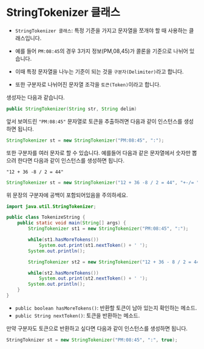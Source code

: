# StringTokenizer 클래스

- `StringTokenizer 클래스`: 특정 기준을 가지고 문자열을 쪼개야 할 때 사용하는 클래스입니다.

- 예를 들어 `PM:08:45`의 경우 3가지 정보(PM,08,45)가 콜론을 기준으로 나뉘어 있습니다.
- 이때 특정 문자열을 나누는 기준이 되는 것을 `구분자(Delimiter)`라고 합니다.
- 또한 구분자로 나뉘어진 문자열 조각을 `토큰(Token)`이라고 합니다.

생성자는 다음과 같습니다.
``` java
public StringTokenizer(String str, String delim)
```

앞서 보여드린 `"PM:08:45"` 문자열로 토큰을 추출하려면 
다음과 같이 인스턴스를 생성하면 됩니다.

```java
StringTokenizer st = new StringTokenizer("PM:08:45", ":");
```

또한 구분자를 여러 문자로 할 수 있습니다. 예를들어
다음과 같은 문자열에서 숫자만 뽑으려 한다면 다음과 같이
인스턴스를 생성하면 됩니다.

`"12 + 36 -8 / 2 = 44"`

```java
StringTokenizer st = new StringTokenizer("12 + 36 -8 / 2 = 44", "+-/= ");
```

위 문장의 구분자에 공백이 포함되어있음을 주의하세요.

```java
import java.util.StringTokenizer;

public class TokenizeString {
    public static void main(String[] args) {
        StringTokenizer st1 = new StringTokenizer("PM:08:45", ":");

        while(st1.hasMoreTokens())
            System.out.print(st1.nextToken() + ' ');
        System.out.println();

        StringTokenizer st2 = new StringTokenizer("12 + 36 - 8 / 2 = 44", "+-/= ");

        while(st2.hasMoreTokens())
            System.out.print(st2.nextToken() + ' ');
        System.out.println();
    }
}

```

- `public boolean hasMoreTokens()`: 반환할 토큰이 남아 있는지 확인하는 메소드.
- `public String nextToken()`: 토큰을 반환하는 메소드.

만약 구분자도 토큰으로 반환하고 싶다면 다음과 같이 인스턴스를 생성하면 됩니다.

```java
StringToknizer st = new StringTokenizer("PM:08:45", ":", true);
```

